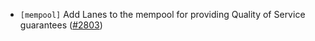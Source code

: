 - `[mempool]` Add Lanes to the mempool for providing Quality of Service guarantees
([#2803](https://github.com/cometbft/cometbft/issues/2803))